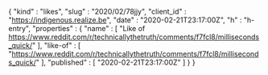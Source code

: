 {
  "kind" : "likes",
  "slug" : "2020/02/78jjy",
  "client_id" : "https://indigenous.realize.be",
  "date" : "2020-02-21T23:17:00Z",
  "h" : "h-entry",
  "properties" : {
    "name" : [ "Like of https://www.reddit.com/r/technicallythetruth/comments/f7fcl8/milliseconds_quick/" ],
    "like-of" : [ "https://www.reddit.com/r/technicallythetruth/comments/f7fcl8/milliseconds_quick/" ],
    "published" : [ "2020-02-21T23:17:00Z" ]
  }
}
